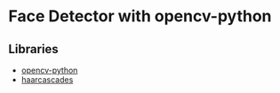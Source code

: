 # Face Detector with opencv-python

## Libraries
* [opencv-python](https://github.com/opencv/opencv)
* [haarcascades](https://github.com/opencv/opencv/tree/master/data/haarcascades)
